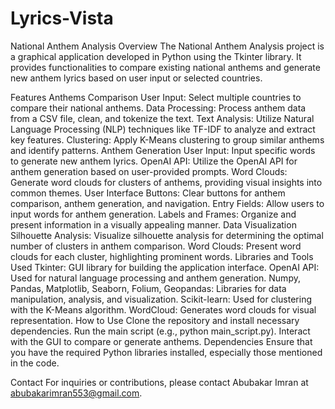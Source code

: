 # Lyrics-Vista

National Anthem Analysis
Overview
The National Anthem Analysis project is a graphical application developed in Python using the Tkinter library. It provides functionalities to compare existing national anthems and generate new anthem lyrics based on user input or selected countries.

Features
Anthems Comparison
User Input: Select multiple countries to compare their national anthems.
Data Processing: Process anthem data from a CSV file, clean, and tokenize the text.
Text Analysis: Utilize Natural Language Processing (NLP) techniques like TF-IDF to analyze and extract key features.
Clustering: Apply K-Means clustering to group similar anthems and identify patterns.
Anthem Generation
User Input: Input specific words to generate new anthem lyrics.
OpenAI API: Utilize the OpenAI API for anthem generation based on user-provided prompts.
Word Clouds: Generate word clouds for clusters of anthems, providing visual insights into common themes.
User Interface
Buttons: Clear buttons for anthem comparison, anthem generation, and navigation.
Entry Fields: Allow users to input words for anthem generation.
Labels and Frames: Organize and present information in a visually appealing manner.
Data Visualization
Silhouette Analysis: Visualize silhouette analysis for determining the optimal number of clusters in anthem comparison.
Word Clouds: Present word clouds for each cluster, highlighting prominent words.
Libraries and Tools Used
Tkinter: GUI library for building the application interface.
OpenAI API: Used for natural language processing and anthem generation.
Numpy, Pandas, Matplotlib, Seaborn, Folium, Geopandas: Libraries for data manipulation, analysis, and visualization.
Scikit-learn: Used for clustering with the K-Means algorithm.
WordCloud: Generates word clouds for visual representation.
How to Use
Clone the repository and install necessary dependencies.
Run the main script (e.g., python main_script.py).
Interact with the GUI to compare or generate anthems.
Dependencies
Ensure that you have the required Python libraries installed, especially those mentioned in the code.

Contact
For inquiries or contributions, please contact Abubakar Imran at abubakarimran553@gmail.com.
